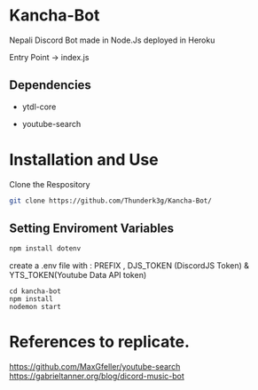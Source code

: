 # Kancha-Bot

Nepali Discord Bot made in Node.Js deployed in Heroku

Entry Point -> index.js


## Dependencies
* ytdl-core

* youtube-search

# Installation and Use
Clone the Respository
```sh
git clone https://github.com/Thunderk3g/Kancha-Bot/
```
## Setting Enviroment Variables 
```sh
npm install dotenv
```
create a .env file with : PREFIX , DJS_TOKEN (DiscordJS Token) & YTS_TOKEN(Youtube Data API token)
```SH
cd kancha-bot
npm install
nodemon start
```

# References to replicate.
https://github.com/MaxGfeller/youtube-search
https://gabrieltanner.org/blog/dicord-music-bot
